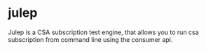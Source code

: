 # julep

Julep is a CSA subscription test engine, that allows you to run csa subscription from command line using the consumer api.

